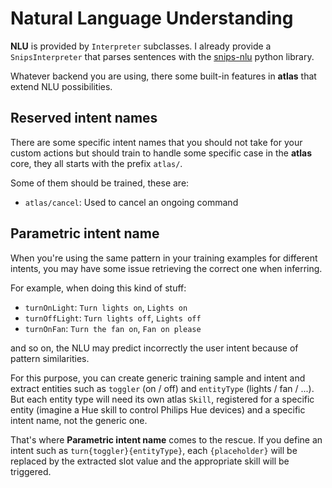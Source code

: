 Natural Language Understanding
===

**NLU** is provided by `Interpreter` subclasses. I already provide a `SnipsInterpreter` that parses sentences with the [snips-nlu](https://github.com/snipsco/snips-nlu) python library.

Whatever backend you are using, there some built-in features in **atlas** that extend NLU possibilities.

## Reserved intent names

There are some specific intent names that you should not take for your custom actions but should train to handle some specific case in the **atlas** core, they all starts with the prefix `atlas/`.

Some of them should be trained, these are:

- `atlas/cancel`: Used to cancel an ongoing command

## Parametric intent name

When you're using the same pattern in your training examples for different intents, you may have some issue retrieving the correct one when inferring.

For example, when doing this kind of stuff:

- `turnOnLight`: `Turn lights on`, `Lights on`
- `turnOffLight`: `Turn lights off`, `Lights off`
- `turnOnFan`: `Turn the fan on`, `Fan on please`

and so on, the NLU may predict incorrectly the user intent because of pattern similarities.

For this purpose, you can create generic training sample and intent and extract entities such as `toggler` (on / off) and `entityType` (lights / fan / ...). But each entity type will need its own atlas `Skill`, registered for a specific entity (imagine a Hue skill to control Philips Hue devices) and a specific intent name, not the generic one.

That's where **Parametric intent name** comes to the rescue. If you define an intent such as `turn{toggler}{entityType}`, each `{placeholder}` will be replaced by the extracted slot value and the appropriate skill will be triggered.